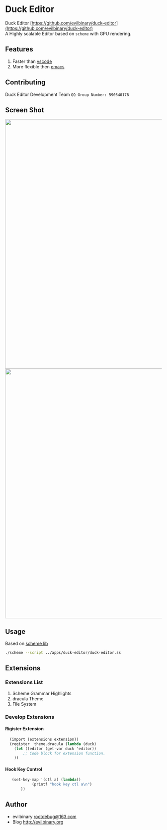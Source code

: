 # Duck Editor
Duck Editor [https://github.com/evilbinary/duck-editor](https://github.com/evilbinary/duck-editor)    
A Highly scalable Editor based on `scheme` with GPU rendering.

## Features
  1. Faster than [vscode](https://code.visualstudio.com/)
  2. More flexible then [emacs](https://www.gnu.org/software/emacs/)

## Contributing
  Duck Editor Development Team `QQ Group Number: 590540178`  

## Screen Shot
<img src="https://raw.githubusercontent.com/evilbinary/duck-editor/master/data/screenshot/demo4.jpg" width="800px" />

<img src="https://raw.githubusercontent.com/evilbinary/duck-editor/master/data/screenshot/demo2.png" width="800px" />

## Usage
   Based on [scheme lib](https://github.com/evilbinary/scheme-lib)    
   ```bash
   ./scheme --script ../apps/duck-editor/duck-editor.ss
   ```

## Extensions

### Extensions List 
1. Scheme Grammar Highlights 
2. dracula Theme
3. File System

### Develop Extensions  
#### Rigister Extension
```scheme
  (import (extensions extension))
  (register 'theme.dracula (lambda (duck)
    (let ((editor (get-var duck 'editor))
    	;; Code block for extension function.
    ))
```

#### Hook Key Control
```scheme
   (set-key-map '(ctl a) (lambda()
            (printf "hook key ctl a\n")
       ))
```

## Author

* evilbinary rootdebug@163.com
* Blog http://evilbinary.org
